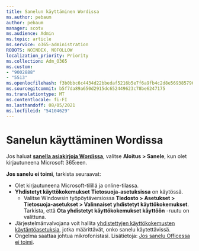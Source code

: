 ```yaml
---
title: Sanelun käyttäminen Wordissa
ms.author: pebaum
author: pebaum
manager: scotv
ms.audience: Admin
ms.topic: article
ms.service: o365-administration
ROBOTS: NOINDEX, NOFOLLOW
localization_priority: Priority
ms.collection: Adm_O365
ms.custom:
- "9002888"
- "5513"
ms.openlocfilehash: f3b0bbc6c4434d22bbedaf5216b5e7f6a9fb4c2d8e569385796e0da6732fe21a
ms.sourcegitcommit: b5f7da89a650d2915dc652449623c78be6247175
ms.translationtype: MT
ms.contentlocale: fi-FI
ms.lasthandoff: 08/05/2021
ms.locfileid: "54104629"
---
```

# <a name="use-dictation-in-word"></a>Sanelun käyttäminen Wordissa

Jos haluat **[sanella asiakirjoja Wordissa](https://support.office.com/article/dictate-your-documents-in-word-3876e05f-3fcc-418f-b8ab-db7ce0d11d3c)**, valitse **Aloitus > Sanele**, kun olet kirjautuneena Microsoft 365:een.

**Jos sanelu ei toimi**, tarkista seuraavat:

- Olet kirjautuneena Microsoft-tilillä ja online-tilassa.
- **Yhdistetyt käyttökokemukset** **Tietosuoja-asetuksissa** on käytössä. 
    - Valitse Windowsin työpöytäversiossa **Tiedosto > Asetukset > Tietosuoja-asetukset > Valinnaiset yhdistetyt käyttökokemukset**. Tarkista, että **Ota yhdistetyt käyttökokemukset käyttöön** -ruutu on valittuna.
- Järjestelmänvalvojana voit hallita [yhdistettyjen käyttökokemusten käytäntöasetuksia](https://docs.microsoft.com/deployoffice/privacy/manage-privacy-controls#policy-settings-for-connected-experiences), jotka määrittävät, onko sanelu käytettävissä.
- Ongelma saattaa johtua mikrofonistasi. Lisätietoja: [Jos sanelu Officessa ei toimi](https://support.office.com/article/If-dictation-in-Office-isn-t-working-3a740b4a-19d5-461c-b59a-d82172707fd4#OfficeVersion=Web).
